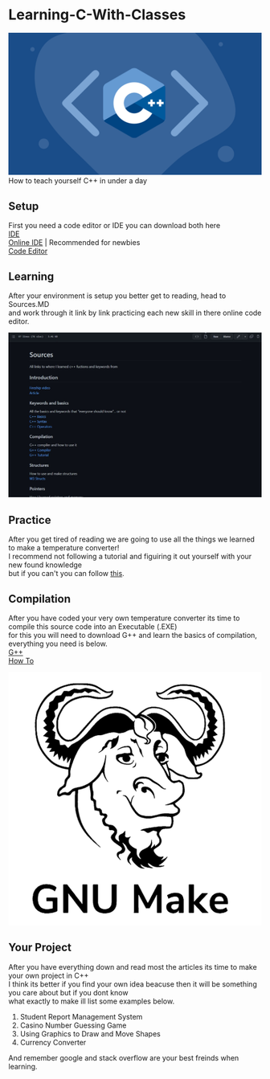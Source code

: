 # Learning-C-With-Classes
![Banner](ignore/C++-Banner.png "Banner")
How to teach yourself C++ in under a day

## Setup
First you need a code editor or IDE you can download both here  
[IDE](https://www.eclipse.org/downloads/)  
[Online IDE](https://replit.com/~) | Recommended for newbies  
[Code Editor](https://notepad-plus-plus.org/downloads/)  

## Learning 
After your environment is setup you better get to reading, head to Sources.MD  
and work through it link by link practicing each new skill in there online code editor.

![Example1](ignore/Sources-Example.jpg "Example of sources")

## Practice
After you get tired of reading we are going to use all the things we learned to make a temperature converter!  
I recommend not following a tutorial and figuiring it out yourself with your new found knowledge  
but if you can't you can follow [this](http://www.trytoprogram.com/cpp-examples/cplusplus-program-to-convert-temperature/).

## Compilation
After you have coded your very own temperature converter its time to compile this source code into an Executable (.EXE)  
for this you will need to download G++ and learn the basics of compilation, everything you need is below.  
[G++](https://gcc.gnu.org/)  
[How To](https://www.tutorialspoint.com/How-to-compile-and-run-the-Cplusplus-program)

![GCC-bull](ignore/GCC-bull.png "G++ Bull")

## Your Project
After you have everything down and read most the articles its time to make your own project in C++  
I think its better if you find your own idea beacuse then it will be something you care about but if you dont know  
what exactly to make ill list some examples below.  
1. Student Report Management System
2. Casino Number Guessing Game
3. Using Graphics to Draw and Move Shapes
4. Currency Converter

And remember google and stack overflow are your best freinds when learning.
